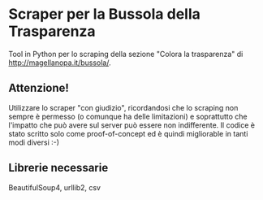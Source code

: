 Scraper per la Bussola della Trasparenza
========================================

Tool in Python per lo scraping della sezione "Colora la trasparenza" di http://magellanopa.it/bussola/.

## Attenzione!

Utilizzare lo scraper "con giudizio", ricordandosi che lo scraping non sempre è permesso (o comunque ha delle limitazioni) e soprattutto che l'impatto che può avere sul server può essere non indifferente. Il codice è stato scritto solo come proof-of-concept ed è quindi migliorable in tanti modi diversi :-)

## Librerie necessarie

BeautifulSoup4, urllib2, csv

